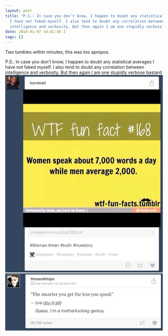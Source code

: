 ```yaml
---
layout: post
title: "P.S.: In case you don’t know, I happen to doubt any statistical averages
  I have not faked myself. I also tend to doubt any correlation between
  intelligence and verbosity. But then again I am one stupidly verbose bastard"
date: 2014-01-07 14:42:45 Z
tags: []
---
```

Two tumbles within minutes, this was too apropos.

P.S.: In case you don’t know, I happen to doubt any statistical averages I have not faked myself. I also tend to doubt any correlation between intelligence and verbosity. But then again I am one stupidly verbose bastard
![](/media/2014/01/72553435688_0.jpg)
![](/media/2014/01/72553435688_1.jpg)
